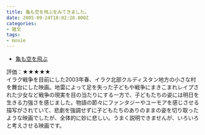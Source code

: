 ```yaml
---
title: 亀も空を飛ぶをみてきました。
date: 2005-09-24T18:02:28.000Z
categories:
- 雑文
tags:
- movie
---
```

*   [亀も空を飛ぶ](http://www.sanmarusan.com/kame/)

評価：★★★★★  
イラク戦争を目前にした2003年春、イラク北部クルディスタン地方の小さな村を舞台にした映画。地雷によって足を失った子どもや戦争にまきこまれレイプされた少女など戦争の現実を目の当たりにする一方で、子どもたちの姿には明日を生きる力強さを感じました。物語の節々にファンタジーやユーモアを感じさせる描写がされていて、悲劇を強調せずに子どもたちのありのままの姿を切り取ったような映画でしたが、全体的に妙に悲しい。うまく説明できませんが、いろいろと考えさせる映画です。

<!-- more -->
